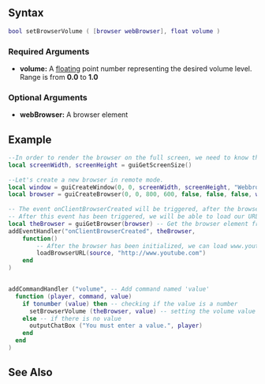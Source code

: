 Syntax
------

``` lua
bool setBrowserVolume ( [browser webBrowser], float volume )
```

### Required Arguments

-   **volume:** A [floating](/float.md "wikilink") point number representing the desired volume level. Range is from **0.0** to **1.0**

### Optional Arguments

-   **webBrowser:** A browser element

Example
-------

``` lua
--In order to render the browser on the full screen, we need to know the dimensions.
local screenWidth, screenHeight = guiGetScreenSize()
 
--Let's create a new browser in remote mode.
local window = guiCreateWindow(0, 0, screenWidth, screenHeight, "Webbrowser", false)
local browser = guiCreateBrowser(0, 0, 800, 600, false, false, false, window)
 
-- The event onClientBrowserCreated will be triggered, after the browser has been initialized.
-- After this event has been triggered, we will be able to load our URL
local theBrowser = guiGetBrowser(browser) -- Get the browser element from gui-browser
addEventHandler("onClientBrowserCreated", theBrowser, 
    function()
        -- After the browser has been initialized, we can load www.youtube.com
        loadBrowserURL(source, "http://www.youtube.com")
    end
)


addCommandHandler ("volume", -- Add command named 'value'
  function (player, command, value)
    if tonumber (value) then -- checking if the value is a number
      setBrowserVolume (theBrowser, value) -- setting the volume value
    else -- if there is no value
      outputChatBox ("You must enter a value.", player)
    end
  end
)
```

See Also
--------
